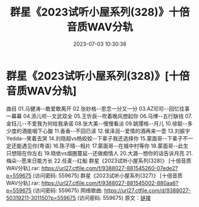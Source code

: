 ﻿---
title: 群星《2023试听小屋系列(328)》十倍音质WAV分轨
date: 2023-07-03 10:30:38
categories: WAV车载音乐、镜像
tags: 华语中文
---
# 群星《2023试听小屋系列(328)》[十倍音质WAV分轨]

曲目
01.马健涛--敢爱敢离开
02.张妙格--思念一分又一分
03.AZ珍珍--回忆往事一幕幕
04.添儿呗--文武双全
05.王忻辰--吹着晚风想起你
06.马博--五行缺钱
07.金钰儿--不爱我为何给我承诺
08.张大美--慢慢看淡
09.姚璎格--月儿
10.徐聪--多少度的酒能咽下心酸
11.香香--不回已读
12.侯泽润--爱情的酒再来一壶
13.刘振宇Yedda--笑着去哭
14.刘晓超vs杨姣姣--下辈子我还选择你
15.蒙面哥--下辈子不一定还能遇见你(粤语)
16.陈子晴--相片
17.蒙面哥--在城中村等你
18.蒙面哥--此生只想陪在你左右
19.晓依vs烟圈蔓延--还做痴情人
20.大潞--想你的话告诉月亮
21.梅朵--愿来日能方长
22.任麦--红船
群星《2023试听小屋系列(328)》 [十倍音质WAV分轨].rar:
https://url27.ctfile.com/f/9388027-881545260-07ede2?p=559675 (访问密码:
559675)
群星《2023试听小屋系列(327)》 [十倍音质WAV分轨].rar: https://url27.ctfile.com/f/9388027-881545002-880aa6?p=559675
(访问密码: 559675)
网络歌曲: https://url27.ctfile.com/d/9388027-50319211-301150?p=559675
(访问密码: 559675)
原文：[链接](https://blog.sina.com.cn/s/blog_1647c7e76010312jl.html)